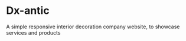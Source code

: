 # Dx-antic
A simple responsive interior decoration company website, to showcase services and products
